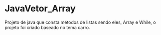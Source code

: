 # JavaVetor_Array
Projeto de java que consta métodos de listas sendo eles, Array e While, o projeto foi criado baseado no tema carro.
